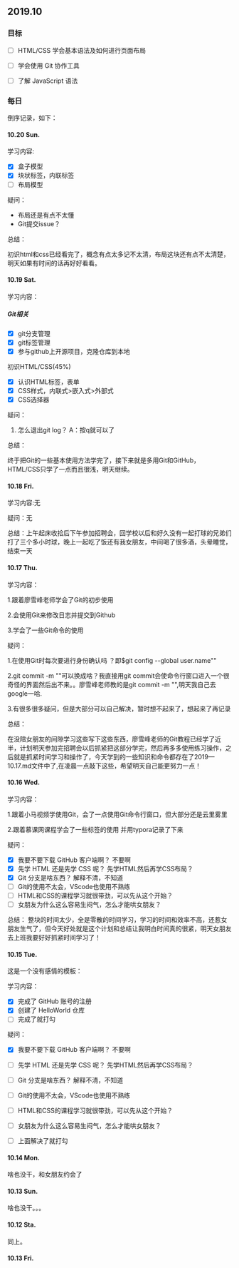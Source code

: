 ## 2019.10

### 目标

- [ ] HTML/CSS 学会基本语法及如何进行页面布局
- [ ] 学会使用 Git 协作工具
- [ ] 了解 JavaScript 语法



### 每日

倒序记录，如下：

#### 10.20 Sun.

学习内容:

- [x] 盒子模型
- [x] 块状标签，内联标签
- [ ] 布局模型

疑问：

- 布局还是有点不太懂
- Git提交issue？

总结：

初识html和css已经看完了，概念有点太多记不太清，布局这块还有点不太清楚，明天如果有时间的话再好好看看。

#### 10.19 Sat.

学习内容：

##### Git相关

- [x] git分支管理
- [x] git标签管理
- [x] 参与github上开源项目，克隆仓库到本地

初识HTML/CSS(45%)

- [x] 认识HTML标签，表单
- [x] CSS样式，内联式>嵌入式>外部式
- [x] CSS选择器

疑问：

1. 怎么退出git log？      A：按q就可以了

总结：

终于把Git的一些基本使用方法学完了，接下来就是多用Git和GitHub，HTML/CSS只学了一点而且很浅，明天继续。

#### 10.18 Fri.

学习内容:无

疑问：无

总结：上午起床收拾后下午参加招聘会，回学校以后和好久没有一起打球的兄弟们打了三个多小时球，晚上一起吃了饭还有我女朋友，中间喝了很多酒，头晕睡觉，结束一天

#### 10.17 Thu.

学习内容：

1.跟着廖雪峰老师学会了Git的初步使用

2.会使用Git来修改日志并提交到Github

3.学会了一些Git命令的使用

疑问：

1.在使用Git时每次要进行身份确认吗 ？即$git config --global user.name""

2.git commit -m ""可以换成啥？我直接用git commit会使命令行窗口进入一个很奇怪的界面然后出不来。。廖雪峰老师教的是git commit -m "",明天我自己去google一哈.

3.有很多很多疑问，但是大部分可以自己解决，暂时想不起来了，想起来了再记录

总结：

在没陪女朋友的间隙学习这些写下这些东西，廖雪峰老师的Git教程已经学了近半，计划明天参加完招聘会以后抓紧把这部分学完，然后再多多使用练习操作，之后就是抓紧时间学习和操作了，今天学到的一些知识和命令都存在了2019—10.17.md文件中了,在凌晨一点敲下这些，希望明天自己能更努力一点！

#### 10.16 Wed.

学习内容：

1.跟着小马视频学使用Git，会了一点使用Git命令行窗口，但大部分还是云里雾里

2.跟着慕课网课程学会了一些标签的使用 并用typora记录了下来

疑问：

- [x] 我要不要下载 GitHub 客户端啊？   不要啊
- [x] 先学 HTML 还是先学 CSS 呢？      先学HTML然后再学CSS布局？
- [x] Git 分支是啥东西？               解释不清，不知道
- [ ] Git的使用不太会，VScode也使用不熟练
- [ ] HTML和CSS的课程学习就很带劲，可以先从这个开始？
- [ ] 女朋友为什么这么容易生闷气，怎么才能哄女朋友？ 

总结：
整块的时间太少，全是零散的时间学习，学习的时间和效率不高，还惹女朋友生气了，但今天好处就是这个计划和总结让我明白时间真的很紧，明天女朋友去上班我要好好抓紧时间学习了！

#### 10.15 Tue.

这是一个没有感情的模板：

学习内容：

- [x] 完成了 GitHub 账号的注册
- [x] 创建了 HelloWorld 仓库
- [ ] 完成了就打勾

疑问：

- [x] 我要不要下载 GitHub 客户端啊？   不要啊
- [ ] 先学 HTML 还是先学 CSS 呢？      先学HTML然后再学CSS布局？
- [ ] Git 分支是啥东西？               解释不清，不知道
- [ ] Git的使用不太会，VScode也使用不熟练
- [ ] HTML和CSS的课程学习就很带劲，可以先从这个开始？
- [ ] 女朋友为什么这么容易生闷气，怎么才能哄女朋友？ 
- [ ] 上面解决了就打勾




#### 10.14 Mon.

啥也没干，和女朋友约会了



#### 10.13 Sun.

啥也没干。。。



#### 10.12 Sta.

同上。



#### 10.13 Fri.




